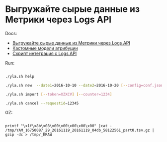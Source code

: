 # Выгружайте сырые данные из Метрики через Logs API


Docs:
* [Выгружайте сырые данные из Метрики через Logs API](https://yandex.ru/blog/metrika/vygruzhayte-syrye-dannye-iz-metriki-cherez-logs-api)
* [Кастомные модели атрибуции](https://nbviewer.jupyter.org/github/miptgirl/attribution_modelling/blob/master/220volt_case.ipynb)
* [Скрипт интеграция с Logs API](https://github.com/yndx-metrika/logs_api_integration)

Run:
```bash

./yla.sh help

./yla.sh new  --date1=2016-10-10 --date2=2016-10-20 [--config=conf.json]

./yla.sh import [--token=XZXCV] [--counter=1234]

./yla.sh cancel --requestid=12345

```




GZ:
```

printf "\x1f\x8b\x08\x00\x00\x00\x00\x00" |cat - /tmp/YAM_16750087_29_20161119_20161119_04db_58122561_part0.tsv.gz | gzip -dc > /tmp/_ERAW

```